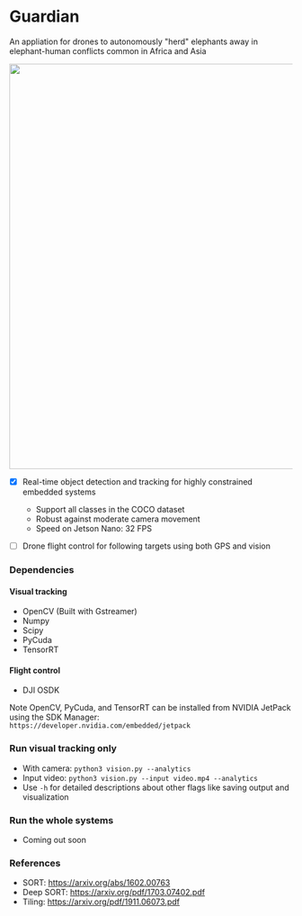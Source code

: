 # Guardian
An appliation for drones to autonomously "herd" elephants away in elephant-human conflicts common in Africa and Asia
<p align="center">
<img src="https://drive.google.com/uc?export=view&id=1J38g6nJbPlK3L8rlmR9Mt-0wpPOeYxrX" width="720">
</p>

- [x] Real-time object detection and tracking for highly constrained embedded systems
  - Support all classes in the COCO dataset
  - Robust against moderate camera movement
  - Speed on Jetson Nano: 32 FPS
- [ ] Drone flight control for following targets using both GPS and vision


### Dependencies
#### Visual tracking
- OpenCV (Built with Gstreamer)
- Numpy
- Scipy
- PyCuda
- TensorRT  
#### Flight control
- DJI OSDK  

Note OpenCV, PyCuda, and TensorRT can be installed from NVIDIA JetPack using the SDK Manager:    
`https://developer.nvidia.com/embedded/jetpack`

### Run visual tracking only
- With camera: `python3 vision.py --analytics`
- Input video: `python3 vision.py --input video.mp4 --analytics`
- Use `-h` for detailed descriptions about other flags like saving output and visualization
### Run the whole systems
- Coming out soon

### References
- SORT: https://arxiv.org/abs/1602.00763  
- Deep SORT: https://arxiv.org/pdf/1703.07402.pdf  
- Tiling: https://arxiv.org/pdf/1911.06073.pdf  

